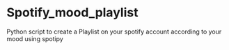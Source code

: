 # Spotify_mood_playlist
Python script to create a Playlist on your spotify account according to your mood using spotipy
